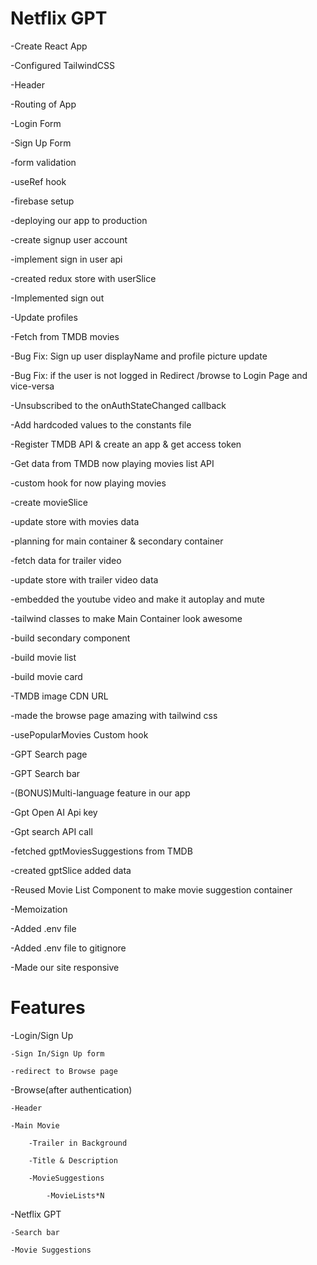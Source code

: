 # Netflix GPT

-Create React App

-Configured TailwindCSS

-Header

-Routing of App

-Login Form

-Sign Up Form

-form validation

-useRef hook

-firebase setup

-deploying our app to production

-create signup user account

-implement sign in user api

-created redux store with userSlice

-Implemented sign out

-Update profiles

-Fetch from TMDB movies

-Bug Fix: Sign up user displayName and profile picture update

-Bug Fix: if the user is not logged in Redirect /browse to Login Page and vice-versa

-Unsubscribed to the onAuthStateChanged callback

-Add hardcoded values to the constants file

-Register TMDB API & create an app & get access token

-Get data from TMDB now playing movies list API

-custom hook for now playing movies

-create movieSlice

-update store with movies data

-planning for main container & secondary container

-fetch data for trailer video 

-update store with trailer video data

-embedded the youtube video and make it autoplay and mute

-tailwind classes to make Main Container look awesome

-build secondary component

-build movie list

-build movie card

-TMDB image CDN URL

-made the browse page amazing with tailwind css

-usePopularMovies Custom hook

-GPT Search page

-GPT Search bar

-(BONUS)Multi-language feature in our app

-Gpt Open AI Api key

-Gpt search API call

-fetched gptMoviesSuggestions from TMDB

-created gptSlice added data

-Reused Movie List Component to make movie suggestion container

-Memoization

-Added .env file

-Added .env file to gitignore

-Made our site responsive

# Features

-Login/Sign Up
    
    -Sign In/Sign Up form
    
    -redirect to Browse page

-Browse(after authentication)
    
    -Header
    
    -Main Movie
        
        -Trailer in Background
        
        -Title & Description
        
        -MovieSuggestions
            
            -MovieLists*N

-Netflix GPT
    
    -Search bar
    
    -Movie Suggestions